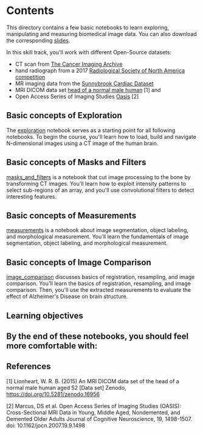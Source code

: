 # Contents

This directory contains a few basic notebooks to learn exploring, manipulating and measuring biomedical image data.
You can also download the corresponding [slides](LINK).

In this skill track, you'll work with different Open-Source datasets:
- CT scan from [The Cancer Imaging Archive](https://www.cancerimagingarchive.net/about-the-cancer-imaging-archive-tcia/)
- hand radiograph from a 2017 [Radiological Society of North America competition](LINK!)
- MR imaging data from the [Sunnybrook Cardiac Dataset](LINK!) 
- MRI DICOM data set [head of a normal male human](https://zenodo.org/record/16956#.YFMM5PtKiV5) [1] and 
- Open Access Series of Imaging Studies [Oasis](https://www.oasis-brains.org/) [2]


## Basic concepts of Exploration
The [exploration](exploration.ipynb) notebook serves as a starting point for all following notebooks. 
To begin the course, you'll learn how to load, build and navigate N-dimensional images using a CT image of the human brain.


## Basic concepts of Masks and Filters
[masks\_and\_filters](masks_and_filters.ipynb) is a notebook that cut image processing to the bone by transforming CT images.
You'll learn how to exploit intensity patterns to select sub-regions of an array, and you'll use convolutional filters to detect interesting features.

## Basic concepts of Measurements
[measurements](measurements.ipynb) is a notebook about image segmentation, object labeling, and morphological measurement.
You'll learn the fundamentals of image segmentation, object labeling, and morphological measurement.

## Basic concepts of Image Comparison
[image\_comparison](image_comparison.ipynb) discusses basics of registration, resampling, and image comparison.
You'll learn the basics of registration, resampling, and image comparison. Then, you'll use the extracted measurements to evaluate the effect of Alzheimer's Disease on brain structure.

## Learning objectives

By the end of these notebooks, you should feel more comfortable with:
- 

## References
<a id="1">[1]</a>
Lionheart, W. R. B. (2015)
An MRI DICOM data set of the head of a normal male human aged 52 [Data set]
Zenodo, https://doi.org/10.5281/zenodo.16956

<a id="2">[2]</a> 
Marcus, DS et al. 
Open Access Series of Imaging Studies (OASIS): Cross-Sectional MRI Data in Young, Middle Aged, Nondemented, and Demented Older Adults 
Journal of Cognitive Neuroscience, 19, 1498-1507. doi: 10.1162/jocn.2007.19.9.1498
